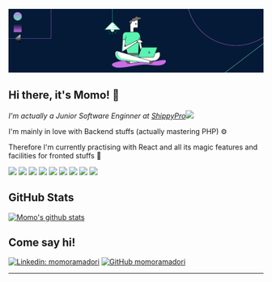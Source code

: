 ![momoramadori's banner](https://github.com/momoramadori/momoramadori/blob/master/images/1.png)

## Hi there, it's Momo! 👋

<p><em>I'm actually a Junior Software Enginner at <a href="https://www.shippypro.com/">ShippyPro</a><img src="https://media.giphy.com/media/8crK6V3SrdR97sQC1i/giphy.gif" width="30">
</em></p>

I'm mainly in love with Backend stuffs (actually mastering PHP) ⚙️

Therefore I'm currently practising with React and all its magic features and  facilities for fronted stuffs 🚀  

![](https://img.shields.io/badge/editor-VS%20Code-informational?style=flat&logo=Visual-Studio-Code&logoColor=white&color=59f4b2)
![](https://img.shields.io/badge/code-PHP-informational?style=flat&logo=PHP&logoColor=white&color=59f4b2)
![](https://img.shields.io/badge/DB-MySQL-informational?style=flat&logo=MySQL&logoColor=white&color=59f4b2)
![](https://img.shields.io/badge/code-JavaScript-informational?style=flat&logo=JavaScript&logoColor=white&color=59f4b2)
![](https://img.shields.io/badge/code-React-informational?style=flat&logo=React&logoColor=white&color=59f4b2)
![](https://img.shields.io/badge/library-jQuery-informational?style=flat&logo=jQuery&logoColor=white&color=59f4b2)
![](https://img.shields.io/badge/code-SASS-informational?style=flat&logo=Sass&logoColor=white&color=59f4b2)
![](https://img.shields.io/badge/fw-Bootstrap-informational?style=flat&logo=Bootstrap&logoColor=white&color=59f4b2)
![](https://img.shields.io/badge/fw-Laravel-informational?style=flat&logo=Laravel&logoColor=white&color=59f4b2)

## GitHub Stats

[![Momo's github stats](https://github-readme-stats.vercel.app/api?username=momoramadori&show_icons=true&theme=nightowl)](https://github.com/momoramadori/github-readme-stats)

## Come say hi!

[![Linkedin: momoramadori](https://img.shields.io/badge/momoramadori-blue?style=flat-square&logo=Linkedin&logoColor=white&link=https://www.linkedin.com/in/momoramadori/)](https://www.linkedin.com/in/momoramadori/)
[![GitHub momoramadori](https://img.shields.io/github/followers/momoramadori?label=follow&style=social)](https://github.com/momoramadori)

---


